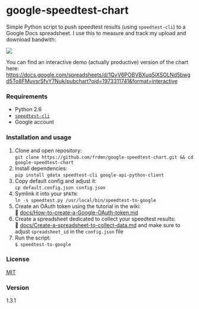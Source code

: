 google-speedtest-chart
======================

Simple Python script to push speedtest results (using `speedtest-cli`) to a Google Docs spreadsheet. I use this to measure and track my upload and download bandwith:

![](http://up.frd.mn/xRiew.png)

You can find an interactive demo (actually productive) version of the chart here: https://docs.google.com/spreadsheets/d/1QvV6POBVBXuq5iXSOLNd5bwgd5To8FMuvsrSfvY7Nuk/pubchart?oid=1973311741&format=interactive

### Requirements

* Python 2.6
* [`speedtest-cli`](https://github.com/sivel/speedtest-cli)
* Google account

### Installation and usage

1. Clone and open repository:  
  `git clone https://github.com/frdmn/google-speedtest-chart.git && cd google-speedtest-chart`
1. Install dependencies:  
  `pip install gdata speedtest-cli google-api-python-client`
1. Copy default config and adjust it:  
  `cp default.config.json config.json`
1. Symlink it into your `$PATH`:  
  `ln -s speedtest.py /usr/local/bin/speedtest-to-google`
1. Create an OAuth token using the tutorial in the wiki:  
  :book: [docs/How-to-create-a-Google-OAuth-token.md](docs/How-to-create-a-Google-OAuth-token.md)
1. Create a spreadsheet dedicated to collect your speedtest results:  
  :book: [docs/Create-a-spreadsheet-to-collect-data.md](docs/Create-a-spreadsheet-to-collect-data.md) and make sure to adjust `spreadsheet_id` in the `config.json` file
1. Run the script:  
  `$ speedtest-to-google`

### License

[MIT](LICENSE)

### Version

1.3.1
